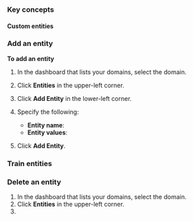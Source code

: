 ### Key concepts

#### Custom entities

### Add an entity

**To add an entity**

1. In the dashboard that lists your domains, select the domain.
2. Click **Entities** in the upper-left corner.
3. Click **Add Entity** in the lower-left corner.
4. Specify the following:

    * **Entity name**: 
    * **Entity values**:

5. Click **Add Entity**.

### Train entities

### Delete an entity

1. In the dashboard that lists your domains, select the domain.
2. Click **Entities** in the upper-left corner.
3. 